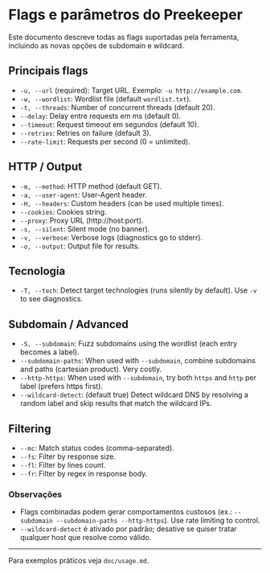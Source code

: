 # Flags e parâmetros do Preekeeper

Este documento descreve todas as flags suportadas pela ferramenta, incluindo as novas opções de subdomain e wildcard.

## Principais flags

- `-u, --url` (required): Target URL. Exemplo: `-u http://example.com`.
- `-w, --wordlist`: Wordlist file (default `wordlist.txt`).
- `-t, --threads`: Number of concurrent threads (default 20).
- `--delay`: Delay entre requests em ms (default 0).
- `--timeout`: Request timeout em segundos (default 10).
- `--retries`: Retries on failure (default 3).
- `--rate-limit`: Requests per second (0 = unlimited).

## HTTP / Output

- `-m, --method`: HTTP method (default GET).
- `-a, --user-agent`: User-Agent header.
- `-H, --headers`: Custom headers (can be used multiple times).
- `--cookies`: Cookies string.
- `--proxy`: Proxy URL (http://host:port).
- `-s, --silent`: Silent mode (no banner).
- `-v, --verbose`: Verbose logs (diagnostics go to stderr).
- `-o, --output`: Output file for results.

## Tecnologia

- `-T, --tech`: Detect target technologies (runs silently by default). Use `-v` to see diagnostics.

## Subdomain / Advanced

- `-S, --subdomain`: Fuzz subdomains using the wordlist (each entry becomes a label).
- `--subdomain-paths`: When used with `--subdomain`, combine subdomains and paths (cartesian product). Very costly.
- `--http-https`: When used with `--subdomain`, try both `https` and `http` per label (prefers https first).
- `--wildcard-detect`: (default true) Detect wildcard DNS by resolving a random label and skip results that match the wildcard IPs.

## Filtering

- `--mc`: Match status codes (comma-separated).
- `--fs`: Filter by response size.
- `--fl`: Filter by lines count.
- `--fr`: Filter by regex in response body.


### Observações
- Flags combinadas podem gerar comportamentos custosos (ex.: `--subdomain --subdomain-paths --http-https`). Use rate limiting to control.
- `--wildcard-detect` é ativado por padrão; desative se quiser tratar qualquer host que resolve como válido.


---

Para exemplos práticos veja `doc/usage.md`.
